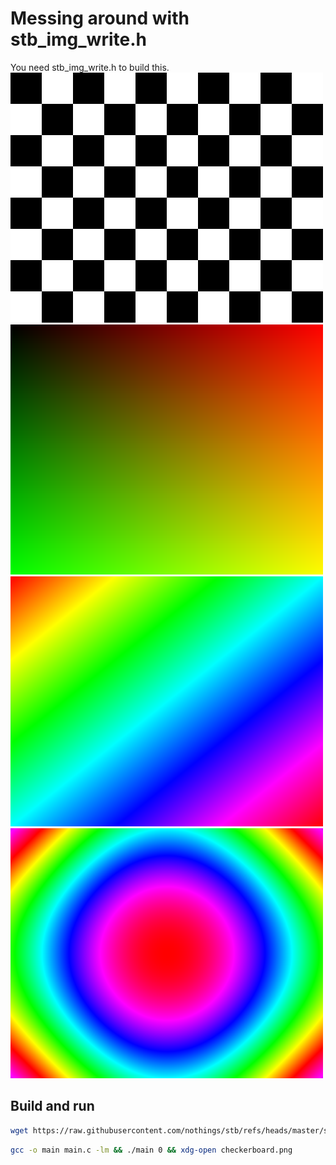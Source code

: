 # Messing around with stb_img_write.h
You need stb_img_write.h to build this.
![](checkerboard.png)
![](nxny.png)
![](hsv_diag.png)
![](hsv_circle.png)

## Build and run
```bash
wget https://raw.githubusercontent.com/nothings/stb/refs/heads/master/stb_image_write.h
```
```bash
gcc -o main main.c -lm && ./main 0 && xdg-open checkerboard.png
```
